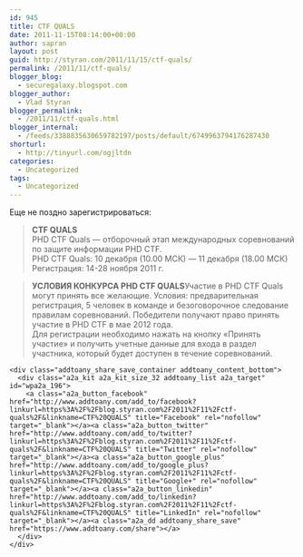 ```yaml
---
id: 945
title: CTF QUALS
date: 2011-11-15T08:14:00+00:00
author: sapran
layout: post
guid: http://styran.com/2011/11/15/ctf-quals/
permalink: /2011/11/ctf-quals/
blogger_blog:
  - securegalaxy.blogspot.com
blogger_author:
  - Vlad Styran
blogger_permalink:
  - /2011/11/ctf-quals.html
blogger_internal:
  - /feeds/3388835630659782197/posts/default/6749963794176287430
shorturl:
  - http://tinyurl.com/ogjltdn
categories:
  - Uncategorized
tags:
  - Uncategorized
---
```

<div dir="ltr" style="text-align: left;">
  Еще не поздно зарегистрироваться:</p> 
  
  <blockquote>
    <p>
      <b>CTF QUALS</b><br />PHD CTF Quals &#8212; отборочный этап международных соревнований по защите информации PHD CTF.<br />PHD CTF Quals: 10 декабря (10.00 МСК) &#8212; 11 декабря (18.00 МСК)<br />Регистрация: 14-28 ноября 2011 г.&nbsp;
    </p>
  </blockquote>
  
  <blockquote>
    <p>
      <b>УСЛОВИЯ КОНКУРСА PHD CTF QUALS</b>Участие в PHD CTF Quals могут принять все желающие. Условия: предварительная регистрация, 5 человек в команде и безоговорочное следование правилам соревнований. Победители получают право принять участие в PHD CTF в мае 2012 года.<br />Для регистрации необходимо нажать на кнопку &#171;Принять участие&#187; и получить учетные данные для входа в раздел участника, который будет доступен в течение соревнований.
    </p>
  </blockquote>
  
  <p>
    </div> 
    
    <div class="addtoany_share_save_container addtoany_content_bottom">
      <div class="a2a_kit a2a_kit_size_32 addtoany_list a2a_target" id="wpa2a_196">
        <a class="a2a_button_facebook" href="http://www.addtoany.com/add_to/facebook?linkurl=https%3A%2F%2Fblog.styran.com%2F2011%2F11%2Fctf-quals%2F&linkname=CTF%20QUALS" title="Facebook" rel="nofollow" target="_blank"></a><a class="a2a_button_twitter" href="http://www.addtoany.com/add_to/twitter?linkurl=https%3A%2F%2Fblog.styran.com%2F2011%2F11%2Fctf-quals%2F&linkname=CTF%20QUALS" title="Twitter" rel="nofollow" target="_blank"></a><a class="a2a_button_google_plus" href="http://www.addtoany.com/add_to/google_plus?linkurl=https%3A%2F%2Fblog.styran.com%2F2011%2F11%2Fctf-quals%2F&linkname=CTF%20QUALS" title="Google+" rel="nofollow" target="_blank"></a><a class="a2a_button_linkedin" href="http://www.addtoany.com/add_to/linkedin?linkurl=https%3A%2F%2Fblog.styran.com%2F2011%2F11%2Fctf-quals%2F&linkname=CTF%20QUALS" title="LinkedIn" rel="nofollow" target="_blank"></a><a class="a2a_dd addtoany_share_save" href="https://www.addtoany.com/share"></a>
      </div>
    </div>